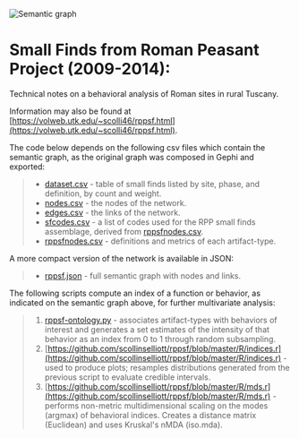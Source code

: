 ![Semantic graph](http://volweb.utk.edu/~scolli46/assets/images/fig04-952x620.png)

# Small Finds from Roman Peasant Project (2009-2014):

Technical notes on a behavioral analysis of Roman sites in rural Tuscany.

Information may also be found at [https://volweb.utk.edu/~scolli46/rppsf.html](https://volweb.utk.edu/~scolli46/rppsf.html).

The code below depends on the following csv files which contain the semantic graph, as the original graph was composed in Gephi and exported: 

> * [dataset.csv](https://github.com/scollinselliott/rppsf/blob/master/data/dataset.csv) - table of small finds listed by site, phase, and definition, by count and weight.
> * [nodes.csv](https://github.com/scollinselliott/rppsf/blob/master/data/nodes.csv) - the nodes of the network.
> * [edges.csv](https://github.com/scollinselliott/rppsf/blob/master/data/edges.csv) - the links of the network.
> * [sfcodes.csv](https://github.com/scollinselliott/rppsf/blob/master/data/sfcodes.csv) - a list of codes used for the RPP small finds assemblage, derived from [rppsfnodes.csv](https://github.com/scollinselliott/rppsf/blob/master/data/sfnodes.csv).
> * [rppsfnodes.csv](https://github.com/scollinselliott/rppsf/blob/master/data/sfnodes.csv) - definitions and metrics of each artifact-type.

A more compact version of the network is available in JSON:
> * [rppsf.json](https://github.com/scollinselliott/rppsf/blob/master/data/rppsf.json) - full semantic graph with nodes and links.

The following scripts compute an index of a function or behavior, as indicated on the semantic graph above, for further multivariate analysis:
> 1. [rppsf-ontology.py](https://github.com/scollinselliott/rppsf/blob/master/python/rppsf-ontology.py) - associates artifact-types with behaviors of interest and generates a set estimates of the intensity of that behavior as an index from 0 to 1 through random subsampling.
> 2. [https://github.com/scollinselliott/rppsf/blob/master/R/indices.r](https://github.com/scollinselliott/rppsf/blob/master/R/indices.r) - used to produce plots; resamples distributions generated from the previous script to evaluate credible intervals.
> 3. [https://github.com/scollinselliott/rppsf/blob/master/R/mds.r](https://github.com/scollinselliott/rppsf/blob/master/R/mds.r) - performs non-metric multidimensional scaling on the modes (argmax) of behavioral indices. Creates a distance matrix (Euclidean) and uses Kruskal's nMDA (iso.mda).
